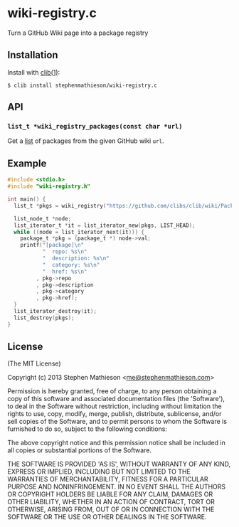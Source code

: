 
# wiki-registry.c

  Turn a GitHub Wiki page into a package registry

## Installation

  Install with [clib(1)](https://github.com/clibs/clib):

    $ clib install stephenmathieson/wiki-registry.c

## API

### `list_t *wiki_registry_packages(const char *url)`

  Get a [list](https://github.com/clibs/list) of packages from the given GitHub wiki `url`.

## Example

```c
#include <stdio.h>
#include "wiki-registry.h"

int main() {
  list_t *pkgs = wiki_registry("https://github.com/clibs/clib/wiki/Packages");

  list_node_t *node;
  list_iterator_t *it = list_iterator_new(pkgs, LIST_HEAD);
  while ((node = list_iterator_next(it))) {
    package_t *pkg = (package_t *) node->val;
    printf("[package]\n"
           "  repo: %s\n"
           "  description: %s\n"
           "  category: %s\n"
           "  href: %s\n"
         , pkg->repo
         , pkg->description
         , pkg->category
         , pkg->href);
  }
  list_iterator_destroy(it);
  list_destroy(pkgs);
}
```

## License

(The MIT License)

Copyright (c) 2013 Stephen Mathieson &lt;me@stephenmathieson.com&gt;

Permission is hereby granted, free of charge, to any person obtaining
a copy of this software and associated documentation files (the
'Software'), to deal in the Software without restriction, including
without limitation the rights to use, copy, modify, merge, publish,
distribute, sublicense, and/or sell copies of the Software, and to
permit persons to whom the Software is furnished to do so, subject to
the following conditions:

The above copyright notice and this permission notice shall be
included in all copies or substantial portions of the Software.

THE SOFTWARE IS PROVIDED 'AS IS', WITHOUT WARRANTY OF ANY KIND,
EXPRESS OR IMPLIED, INCLUDING BUT NOT LIMITED TO THE WARRANTIES OF
MERCHANTABILITY, FITNESS FOR A PARTICULAR PURPOSE AND NONINFRINGEMENT.
IN NO EVENT SHALL THE AUTHORS OR COPYRIGHT HOLDERS BE LIABLE FOR ANY
CLAIM, DAMAGES OR OTHER LIABILITY, WHETHER IN AN ACTION OF CONTRACT,
TORT OR OTHERWISE, ARISING FROM, OUT OF OR IN CONNECTION WITH THE
SOFTWARE OR THE USE OR OTHER DEALINGS IN THE SOFTWARE.
